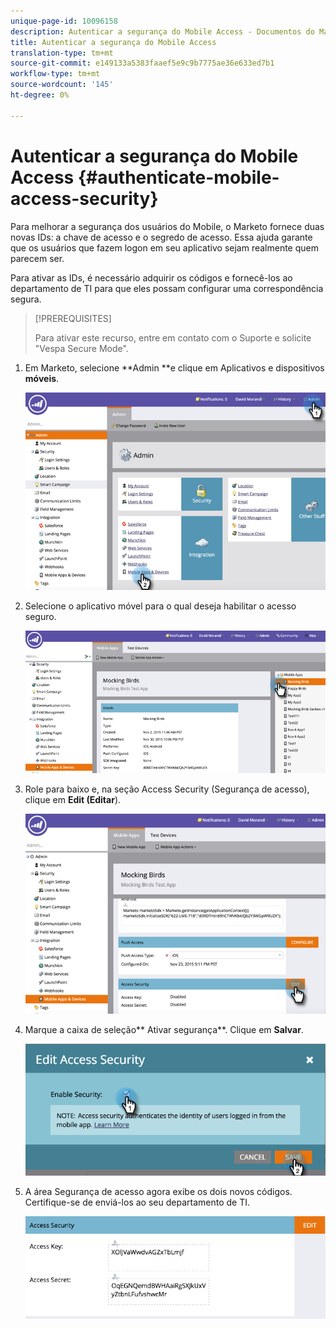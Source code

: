 ```yaml
---
unique-page-id: 10096158
description: Autenticar a segurança do Mobile Access - Documentos do Marketing - Documentação do produto
title: Autenticar a segurança do Mobile Access
translation-type: tm+mt
source-git-commit: e149133a5383faaef5e9c9b7775ae36e633ed7b1
workflow-type: tm+mt
source-wordcount: '145'
ht-degree: 0%

---
```



# Autenticar a segurança do Mobile Access {#authenticate-mobile-access-security}

Para melhorar a segurança dos usuários do Mobile, o Marketo fornece duas novas IDs: a chave de acesso e o segredo de acesso. Essa ajuda garante que os usuários que fazem logon em seu aplicativo sejam realmente quem parecem ser.

Para ativar as IDs, é necessário adquirir os códigos e fornecê-los ao departamento de TI para que eles possam configurar uma correspondência segura.

>[!PREREQUISITES]
>
>Para ativar este recurso, entre em contato com o Suporte e solicite &quot;Vespa Secure Mode&quot;.

1. Em Marketo, selecione **Admin **e clique em Aplicativos e dispositivos **móveis**.

   ![](assets/image2015-12-1-14-3a36-3a30.png)

1. Selecione o aplicativo móvel para o qual deseja habilitar o acesso seguro.

   ![](assets/image2015-12-2-10-3a18-3a6.png)

1. Role para baixo e, na seção Access Security (Segurança de acesso), clique em **Edit (Editar**).

   ![](assets/image2015-12-1-14-3a41-3a37.png)

1. Marque a caixa de seleção** Ativar segurança**. Clique em **Salvar**.

   ![](assets/image2015-12-1-14-3a54-3a0.png)

1. A área Segurança de acesso agora exibe os dois novos códigos. Certifique-se de enviá-los ao seu departamento de TI.

   ![](assets/image2015-12-1-14-3a57-3a34.png)

